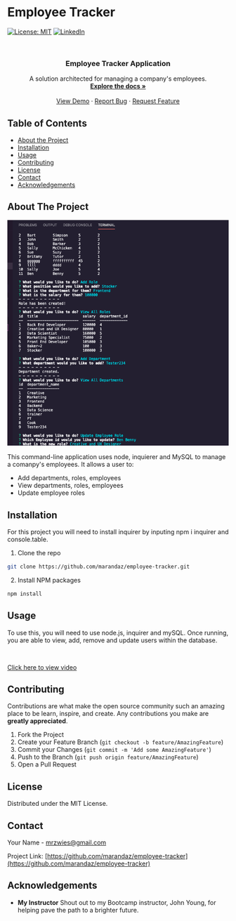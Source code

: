 # Employee Tracker

[![License: MIT](https://img.shields.io/badge/License-MIT-yellow.svg)](https://opensource.org/licenses/MIT)
[![LinkedIn](https://img.shields.io/badge/-LinkedIn-black.svg?style=flat-square&logo=linkedin&colorB=555)](https://www.linkedin.com/in/maranda-zwieschowski/)

<br />
<p align="center">
  <h3 align="center">Employee Tracker Application</h3>

  <p align="center">
    A solution architected for managing a company's employees.
    <br />
    <a href="https://github.com/marandaz/employee-tracker"><strong>Explore the docs »</strong></a>
    <br />
    <br />
    <a href="https://github.com/marandaz/employee-tracker">View Demo</a>
    ·
    <a href="https://github.com/marandaz/employee-tracker/issues">Report Bug</a>
    ·
    <a href="https://github.com/marandaz/employee-tracker/issues">Request Feature</a>
  </p>
</p>



## Table of Contents

* [About the Project](#about-the-project) 
* [Installation](#installation)
* [Usage](#usage)
* [Contributing](#contributing)
* [License](#license)
* [Contact](#contact)
* [Acknowledgements](#acknowledgements)


## About The Project
<img src="./assets/readme.png" alt="screenshot of terminal" >


This command-line application uses node, inquierer and MySQL to manage a comanpy's employees. It allows a user to:
* Add departments, roles, employees
* View departments, roles, employees
* Update employee roles

## Installation

For this project you will need to install inquirer by inputing npm i inquirer and console.table.

1. Clone the repo
```sh
git clone https://github.com/marandaz/employee-tracker.git
```
2. Install NPM packages
```sh
npm install
```


## Usage

 To use this, you will need to use node.js, inquirer and mySQL. Once running, you are able to view, add, remove and update users within the database. 

<br>

[Click here to view video](https://youtu.be/CF7363VYIIY)


## Contributing

Contributions are what make the open source community such an amazing place to be learn, inspire, and create. Any contributions you make are **greatly appreciated**.

1. Fork the Project
2. Create your Feature Branch (`git checkout -b feature/AmazingFeature`)
3. Commit your Changes (`git commit -m 'Add some AmazingFeature'`)
4. Push to the Branch (`git push origin feature/AmazingFeature`)
5. Open a Pull Request


## License

Distributed under the MIT License.

## Contact

Your Name - mrzwies@gmail.com

Project Link: [https://github.com/marandaz/employee-tracker](https://github.com/marandaz/employee-tracker)

## Acknowledgements

* **My Instructor** Shout out to my Bootcamp instructor, John Young, for helping pave the path to a brighter future. 